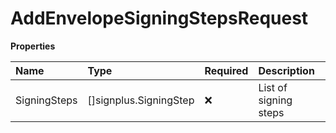 # AddEnvelopeSigningStepsRequest

**Properties**

| Name         | Type                   | Required | Description           |
| :----------- | :--------------------- | :------- | :-------------------- |
| SigningSteps | []signplus.SigningStep | ❌       | List of signing steps |
